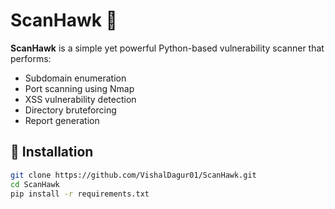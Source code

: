 # ScanHawk 🦅

**ScanHawk** is a simple yet powerful Python-based vulnerability scanner that performs:

- Subdomain enumeration
- Port scanning using Nmap
- XSS vulnerability detection
- Directory bruteforcing
- Report generation

## 🔧 Installation

```bash
git clone https://github.com/VishalDagur01/ScanHawk.git
cd ScanHawk
pip install -r requirements.txt
